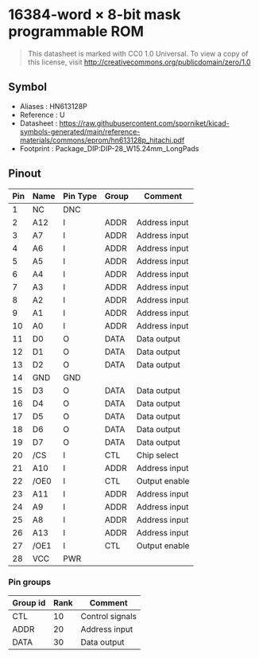 # 16384-word × 8-bit mask programmable ROM

> This datasheet is marked with CC0 1.0
> Universal. To view a copy of this license, visit
> http://creativecommons.org/publicdomain/zero/1.0

## Symbol

* Aliases : HN613128P
* Reference : U
* Datasheet : https://raw.githubusercontent.com/sporniket/kicad-symbols-generated/main/reference-materials/commons/eprom/hn613128p_hitachi.pdf
* Footprint : Package_DIP:DIP-28_W15.24mm_LongPads


## Pinout

|Pin|Name|Pin Type|Group|Comment|
|---|---|---|---|---|
|1|NC|DNC|||
|2|A12|I|ADDR|Address input|
|3|A7|I|ADDR|Address input|
|4|A6|I|ADDR|Address input|
|5|A5|I|ADDR|Address input|
|6|A4|I|ADDR|Address input|
|7|A3|I|ADDR|Address input|
|8|A2|I|ADDR|Address input|
|9|A1|I|ADDR|Address input|
|10|A0|I|ADDR|Address input|
|11|D0|O|DATA|Data output|
|12|D1|O|DATA|Data output|
|13|D2|O|DATA|Data output|
|14|GND|GND|||
|15|D3|O|DATA|Data output|
|16|D4|O|DATA|Data output|
|17|D5|O|DATA|Data output|
|18|D6|O|DATA|Data output|
|19|D7|O|DATA|Data output|
|20|/CS|I|CTL|Chip select|
|21|A10|I|ADDR|Address input|
|22|/OE0|I|CTL|Output enable|
|23|A11|I|ADDR|Address input|
|24|A9|I|ADDR|Address input|
|25|A8|I|ADDR|Address input|
|26|A13|I|ADDR|Address input|
|27|/OE1|I|CTL|Output enable|
|28|VCC|PWR|||



### Pin groups

|Group id|Rank|Comment|
|---|---|---|
|CTL|10|Control signals|
|ADDR|20|Address input|
|DATA|30|Data output|
